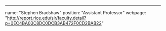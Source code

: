 ---
name: "Stephen Bradshaw"
position: "Assistant Professor"
webpage: "http://report.rice.edu/sir/faculty.detail?p=0EC4BA03C8DC0DCB3AB472F0CD2BAB22"
